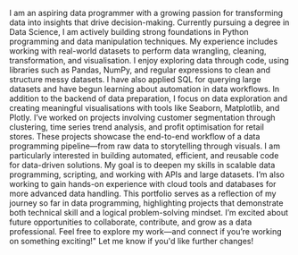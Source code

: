 I am an aspiring data programmer with a growing passion for transforming data into insights that drive decision-making. Currently pursuing a degree in Data Science, I am actively building strong foundations in Python programming and data manipulation techniques.
My experience includes working with real-world datasets to perform data wrangling, cleaning, transformation, and visualisation. I enjoy exploring data through code, using libraries such as Pandas, NumPy, and regular expressions to clean and structure messy datasets. I have also applied SQL for querying large datasets and have begun learning about automation in data workflows. In addition to the backend of data preparation, I focus on data exploration and creating meaningful visualisations with tools like Seaborn, Matplotlib, and Plotly. I’ve worked on projects involving customer segmentation through clustering, time series trend analysis, and profit optimisation for retail stores. These projects showcase the end-to-end workflow of a data programming pipeline—from raw data to storytelling through visuals.
I am particularly interested in building automated, efficient, and reusable code for data-driven solutions. My goal is to deepen my skills in scalable data programming, scripting, and working with APIs and large datasets. I’m also working to gain hands-on experience with cloud tools and databases for more advanced data handling.
This portfolio serves as a reflection of my journey so far in data programming, highlighting projects that demonstrate both technical skill and a logical problem-solving mindset. I’m excited about future opportunities to collaborate, contribute, and grow as a data professional.
Feel free to explore my work—and connect if you’re working on something exciting!"
Let me know if you'd like further changes!
